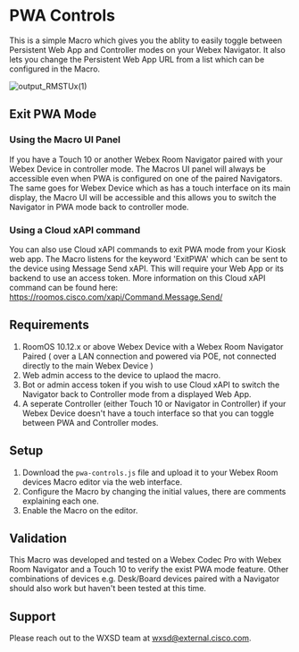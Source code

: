 # PWA Controls
This is a simple Macro which gives you the ablity to easily toggle between Persistent Web App and Controller modes on your Webex Navigator. It also lets you change the Persistent Web App URL from a list which can be configured in the Macro.

![output_RMSTUx(1)](https://user-images.githubusercontent.com/21026209/166060186-c4f0d8ca-22c4-4598-977f-78dd47ab049e.gif)

## Exit PWA Mode

### Using the Macro UI Panel
If you have a Touch 10 or another Webex Room Navigator paired with your Webex Device in controller mode. The Macros UI panel will always be accessible even when PWA is configured on one of the paired Navigators. The same goes for Webex Device which as has a touch interface on its main display, the Macro UI will be accessible and this allows you to switch the Navigator in PWA mode back to controller mode.

### Using a Cloud xAPI command
You can also use Cloud xAPI commands to exit PWA mode from your Kiosk web app. The Macro listens for the keyword 'ExitPWA' which can be sent to the device using Message Send xAPI. This will require your Web App or its backend to use an access token. More information on this Cloud xAPI command can be found here: https://roomos.cisco.com/xapi/Command.Message.Send/

## Requirements

1. RoomOS 10.12.x or above Webex Device with a Webex Room Navigator Paired ( over a LAN connection and powered via POE, not connected directly to the main Webex Device )
2. Web admin access to the device to uplaod the macro.
3. Bot or admin access token if you wish to use Cloud xAPI to switch the Navigator back to Controller mode from a displayed Web App.
4. A seperate Controller (either Touch 10 or Navigator in Controller) if your Webex Device doesn't have a touch interface so that you can toggle between PWA and Controller modes.


## Setup

1. Download the ``pwa-controls.js`` file and upload it to your Webex Room devices Macro editor via the web interface.
2. Configure the Macro by changing the initial values, there are comments explaining each one.
3. Enable the Macro on the editor.


## Validation
This Macro was developed and tested on a Webex Codec Pro with Webex Room Navigator and a Touch 10 to verify the exist PWA mode feature. Other combinations of devices e.g. Desk/Board devices paired with a Navigator should also work but haven't been tested at this time.

## Support

Please reach out to the WXSD team at [wxsd@external.cisco.com](mailto:wxsd@external.cisco.com?subject=layout-macro).
